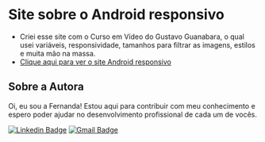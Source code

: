 # Site sobre o Android responsivo
- Criei esse site com o Curso em Vídeo do Gustavo Guanabara, o qual usei variáveis, responsividade, tamanhos para filtrar as imagens, estilos e muita mão na massa. <br>
- <a href="https://fernandamakihirose.github.io/site-android/">Clique aqui para ver o site Android responsivo</a>

## Sobre a Autora
Oi, eu sou a Fernanda! Estou aqui para contribuir com meu conhecimento e espero poder ajudar no desenvolvimento profissional de cada um de vocês.

[![Linkedin Badge](https://img.shields.io/badge/-Fernanda_Maki_Hirose-blue?style=flat-square&logo=Linkedin&logoColor=white&link=https://www.linkedin.com/in/fernanda-maki-hirose-801117208/)](https://www.linkedin.com/in/fernanda-maki-hirose-801117208/)  [![Gmail Badge](https://img.shields.io/badge/-femahi2020@gmail.com-c14438?style=flat-square&logo=Gmail&logoColor=white&link=mailto:femahi2020@gmail.com)](mailto:femahi2020@gmail.com)




